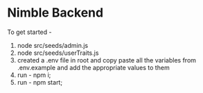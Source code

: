 # Nimble Backend

To get started -

1. node src/seeds/admin.js
2. node src/seeds/userTraits.js
3. created a .env file in root and copy paste all the variables from .env.example and add the appropriate values to them
4. run - npm i;
5. run - npm start;